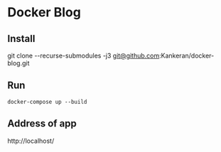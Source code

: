 # Docker Blog

## Install
git clone --recurse-submodules -j3 git@github.com:Kankeran/docker-blog.git

## Run
```
docker-compose up --build
```

## Address of app
http://localhost/